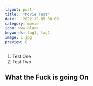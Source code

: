 ```yaml
---
layout: post
title:  "Movie Test"
date:   2022-12-05 00:00
category: movie
icon: www-black
keywords: tag1, tag2
image: 1.jpg
preview: 0
---
```


1. Test One
2. Test Two
## What the Fuck is going On
